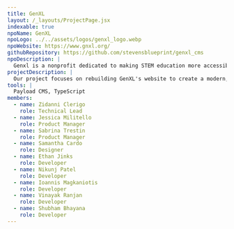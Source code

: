 ```yaml
---
title: GenXL
layout: /_layouts/ProjectPage.jsx
indexable: true
npoName: GenXL
npoLogo: ../../assets/logos/genxl_logo.webp
npoWebsite: https://www.gnxl.org/
githubRepository: https://github.com/stevensblueprint/genxl_cms
npoDescription: |
  Genxl is a nonprofit dedicated to making STEM education more accessible by providing underserved communities with hands-on learning opportunities and high-quality resources. Through technology-driven programs, they empower students and educators worldwide to foster innovation and expand educational equity.
projectDescription: |
  Our project focuses on rebuilding GenXL's website to create a modern, responsive, and scalable platform. We aim to replicate the existing design and structure of the current GenXL site while integrating a powerful backend dashboard that enables real-time SEO management, analytics tracking, and content updates without technical barriers. By incorporating tools like Google Analytics and Search Console, along with a custom CMS, GenXL will be able to monitor performance, optimize discoverability, and better communicate their impact. This project will allow us to expand our digital footprint, reach a larger global audience, and provide accessible educational resources to the students, educators, and partners.
tools: |
  Payload CMS, TypeScript
members:
  - name: Zidanni Clerigo
    role: Technical Lead
  - name: Jessica Militello
    role: Product Manager
  - name: Sabrina Trestin
    role: Product Manager
  - name: Samantha Cardo
    role: Designer
  - name: Ethan Jinks
    role: Developer
  - name: Nikunj Patel
    role: Developer
  - name: Ioannis Magkaniotis
    role: Developer
  - name: Vinayak Ranjan
    role: Developer
  - name: Shubham Bhayana
    role: Developer
---
```

